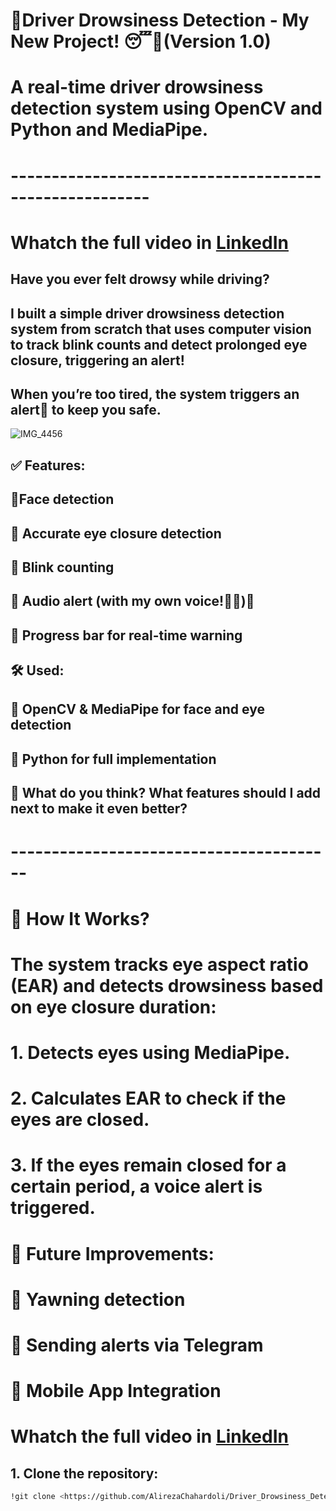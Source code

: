 # 🚨Driver Drowsiness Detection - My New Project! 😴🚨(Version 1.0)
# A real-time driver drowsiness detection system using OpenCV and Python and MediaPipe.
# -------------------------------------------------------
# Whatch the full video in [LinkedIn](https://www.linkedin.com/feed/update/urn:li:activity:7305265296754294786/)

## Have you ever felt drowsy while driving? 
## I built a simple driver drowsiness detection system from scratch that uses computer vision to track blink counts and detect prolonged eye closure, triggering an alert! 
## When you’re too tired, the system triggers an alert🚨 to keep you safe.

![IMG_4456](https://github.com/user-attachments/assets/f7723898-8226-4947-9421-81f2e0f4cc0b)


## ✅ Features:
## 🔹Face detection
## 🔹 Accurate eye closure detection
## 🔹 Blink counting
## 🔹 Audio alert (with my own voice!🤠📣)🚨
## 🔹 Progress bar for real-time warning

## 🛠  Used: 
## 🔸 OpenCV  & MediaPipe  for face and eye detection
## 🔸 Python for full implementation

## 📌 What do you think? What features should I add next to make it even better?
# ----------------------------------------
# 📝 How It Works?
# The system tracks eye aspect ratio (EAR) and detects drowsiness based on eye closure duration:

# 1. Detects eyes using MediaPipe.

# 2. Calculates EAR to check if the eyes are closed.

# 3. If the eyes remain closed for a certain period, a voice alert is triggered.


# 🤔 Future Improvements:

# 🔹 Yawning detection

# 🔹 Sending alerts via Telegram

# 🔹 Mobile App Integration

# Whatch the full video in [LinkedIn](https://www.linkedin.com/feed/update/urn:li:activity:7305265296754294786/)

## 1. Clone the repository:
   ```bash
  !git clone <https://github.com/AlirezaChahardoli/Driver_Drowsiness_Detection.git>

